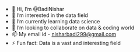 - 👋 Hi, I’m @BadiNishar
- 👀 I’m interested in the data field
- 🌱 I’m currently learning data science
- 💞️ I’m looking to collaborate on data & coding world
- 📫 My email id - nisharbadi299@gmail.com
- ⚡ Fun fact: Data is a vast and interesting field

<!---
BadiNishar/BadiNishar is a ✨ special ✨ repository because its `README.md` (this file) appears on your GitHub profile.
You can click the Preview link to take a look at your changes.
--->
